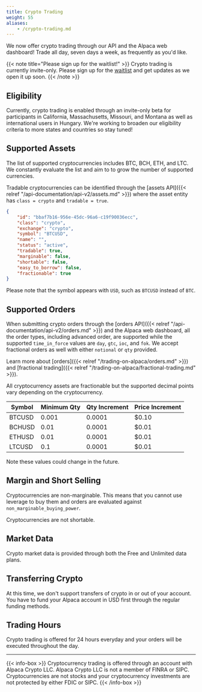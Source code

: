 ```yaml
---
title: Crypto Trading
weight: 55
aliases:
    - /crypto-trading.md
---
```


We now offer crypto trading through our API and the Alpaca web dashboard! Trade all day, seven days a week, as frequently as you'd like. 

{{< note title="Please sign up for the waitlist!" >}}
Crypto trading is currently invite-only. Please sign up for the [waitlist](https://alpaca.markets/crypto-invite) and get updates as we open it up soon.
{{< /note >}}

## Eligibility

Currently, crypto trading is enabled through an invite-only beta for participants in California, Massachusetts, Missouri, and Montana as well as international users in Hungary. We're working to broaden our eligibility criteria to more states and countries so stay tuned!

## Supported Assets

The list of supported cryptocurrencies includes BTC, BCH, ETH, and LTC. We
constantly evaluate the list and aim to to grow the number of supported
currencies.

Tradable cryptocurrencies can be identified through the [assets API]({{< relref "/api-documentation/api-v2/assets.md" >}}) where the asset entity has `class = crypto` and `tradable = true`.

```json
{
    "id": "bbaf7b16-956e-45dc-96a6-c19f90036ecc",
    "class": "crypto",
    "exchange": "crypto",
    "symbol": "BTCUSD",
    "name": "",
    "status": "active",
    "tradable": true,
    "marginable": false,
    "shortable": false,
    "easy_to_borrow": false,
    "fractionable": true
}
```

Please note that the symbol appears with `USD`, such as `BTCUSD` instead of `BTC`.

## Supported Orders
When submitting crypto orders through the [orders API]({{< relref
"/api-documentation/api-v2/orders.md" >}}) and the Alpaca web dashboard, all the order types, including advanced order, are supported while the supported
`time_in_force` values are `day`, `gtc`, `ioc`, and `fok`. We accept fractional
orders as well with either `notional` or `qty` provided.

Learn more about [orders]({{< relref "/trading-on-alpaca/orders.md" >}}) and [fractional trading]({{< relref "/trading-on-alpaca/fractional-trading.md" >}}). 

All cryptocurrency assets are fractionable but the supported decimal points vary depending on the cryptocurrency.

| Symbol | Minimum Qty  | Qty Increment | Price Increment  |
|--------|--------------|---------------|------------------|
| BTCUSD | 0.001 | 0.0001 | $0.10 |
| BCHUSD | 0.01  | 0.0001 | $0.01 |
| ETHUSD | 0.01  | 0.0001 | $0.01 |
| LTCUSD | 0.1   | 0.0001 | $0.01 |

Note these values could change in the future.

## Margin and Short Selling
Cryptocurrencies are non-marginable. This means that you cannot use leverage to
buy them and orders are evaluated against `non_marginable_buying_power`.

Cryptocurrencies are not shortable.

## Market Data
Crypto market data is provided through both the Free and Unlimited data plans.

## Transferring Crypto
At this time, we don't support transfers of crypto in or out of your account.
You have to fund your Alpaca account in USD first through the regular funding
methods.

## Trading Hours
Crypto trading is offered for 24 hours everyday and your orders will be executed
throughout the day.

----

{{< info-box >}} Cryptocurrency trading is offered through an account with
Alpaca Crypto LLC. Alpaca Crypto LLC is not a member of FINRA or SIPC.
Cryptocurrencies are not stocks and your cryptocurrency investments are not
protected by either FDIC or SIPC. {{< /info-box >}}
